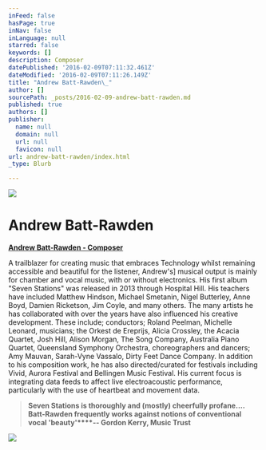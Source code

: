 ```yaml
---
inFeed: false
hasPage: true
inNav: false
inLanguage: null
starred: false
keywords: []
description: Composer
datePublished: '2016-02-09T07:11:32.461Z'
dateModified: '2016-02-09T07:11:26.149Z'
title: "Andrew Batt-Rawden\_"
author: []
sourcePath: _posts/2016-02-09-andrew-batt-rawden.md
published: true
authors: []
publisher:
  name: null
  domain: null
  url: null
  favicon: null
url: andrew-batt-rawden/index.html
_type: Blurb

---
```

![](https://the-grid-user-content.s3-us-west-2.amazonaws.com/a2479d15-6ab2-4445-83ef-eebccf8eb800.jpg)

# Andrew Batt-Rawden 

**[Andrew Batt-Rawden - Composer][0]**

A trailblazer for creating music that embraces Technology whilst remaining accessible and beautiful for the listener, Andrew's\] musical output is mainly for chamber and vocal music, with or without electronics. His first album "Seven Stations" was released in 2013 through Hospital Hill. His teachers have included Matthew Hindson, Michael Smetanin, Nigel Butterley, Anne Boyd, Damien Ricketson, Jim Coyle, and many others. The many artists he has collaborated with over the years have also influenced his creative development. These include; conductors; Roland Peelman, Michelle Leonard, musicians; the Orkest de Ereprijs, Alicia Crossley, the Acacia Quartet, Josh Hill, Alison Morgan, The Song Company, Australia Piano Quartet, Queensland Symphony Orchestra, choreographers and dancers; Amy Mauvan, Sarah-Vyne Vassalo, Dirty Feet Dance Company. In addition to his composition work, he has also directed/curated for festivals including Vivid, Aurora Festival and Bellingen Music Festival.  His current focus is integrating data feeds to affect live electroacoustic performance, particularly with the use of heartbeat and movement data. 
> 
> **Seven Stations is thoroughly and (mostly) cheerfully profane.... Batt-Rawden frequently works against notions of conventional vocal 'beauty'****-- Gordon Kerry, Music Trust**

![](https://the-grid-user-content.s3-us-west-2.amazonaws.com/de281709-777c-42b7-abdb-6cc75bb3ef5e.jpg)

[0]: http://www.andrewbattrawden.com.au/